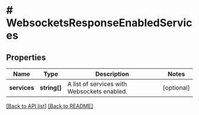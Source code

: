 # # WebsocketsResponseEnabledServices

## Properties

Name | Type | Description | Notes
------------ | ------------- | ------------- | -------------
**services** | **string[]** | A list of services with Websockets enabled. | [optional] 


[[Back to API list]](../../README.md#endpoints) [[Back to README]](../../README.md)
